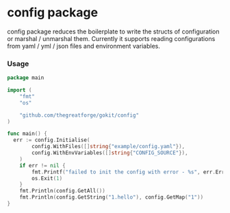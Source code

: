 # config package
config package reduces the boilerplate to write the structs of configuration or marshal / unmarshal them.
Currently it supports reading configurations from yaml / yml / json files and environment variables.

### Usage

```go
package main

import (
	"fmt"
	"os"

	"github.com/thegreatforge/gokit/config"
)

func main() {
  err := config.Initialise(
		config.WithFiles([]string{"example/config.yaml"}),
		config.WithEnvVariables([]string{"CONFIG_SOURCE"}),
	)
	if err != nil {
		fmt.Printf("failed to init the config with error - %s", err.Error())
		os.Exit(1)
	}
	fmt.Println(config.GetAll())
	fmt.Println(config.GetString("1.hello"), config.GetMap("1"))
}

```